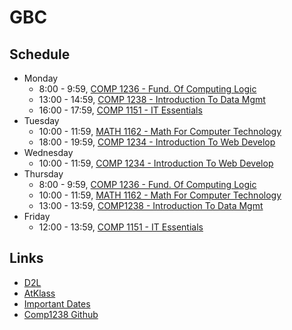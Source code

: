 # GBC

## Schedule
- Monday
  - 8:00 - 9:59, [COMP 1236 - Fund. Of Computing Logic](https://learn.georgebrown.ca/d2l/home/337951)
  - 13:00 - 14:59, [COMP 1238 - Introduction To Data Mgmt](https://learn.georgebrown.ca/d2l/home/334969)
  - 16:00 - 17:59, [COMP 1151 - IT Essentials](https://learn.georgebrown.ca/d2l/home/335096)
- Tuesday
  - 10:00 - 11:59, [MATH 1162 - Math For Computer Technology](https://learn.georgebrown.ca/d2l/home/319780)
  - 18:00 - 19:59, [COMP 1234 - Introduction To Web Develop](https://learn.georgebrown.ca/d2l/home/342908)
- Wednesday
  - 10:00 - 11:59, [COMP 1234 - Introduction To Web Develop](https://learn.georgebrown.ca/d2l/home/342908) 
- Thursday
  - 8:00 - 9:59, [COMP 1236 - Fund. Of Computing Logic](https://learn.georgebrown.ca/d2l/home/337951)
  - 10:00 - 11:59, [MATH 1162 - Math For Computer Technology](https://learn.georgebrown.ca/d2l/home/319780)
  - 13:00 - 13:59, [COMP1238 - Introduction To Data Mgmt](https://learn.georgebrown.ca/d2l/home/334969)
- Friday
  - 12:00 - 13:59, [COMP 1151 - IT Essentials](https://learn.georgebrown.ca/d2l/home/335096)
## Links
- [D2L](https://learn.georgebrown.ca)
- [AtKlass](https://app.atklass.com)
- [Important Dates](https://www.georgebrown.ca/current-students/important-dates?term=27246&category=131)
- [Comp1238 Github](comp1238.md)
